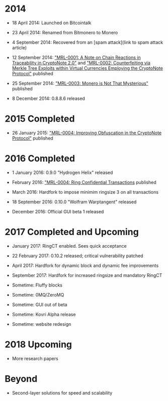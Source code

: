 # 2014

* 18 April 2014: Launched on Bitcointalk

* 23 April 2014: Renamed from Bitmonero to Monero

* 4 September 2014: Recovered from an [spam attack](link to spam attack article)

* 12 September 2014: ["MRL-0001: A Note on Chain Reactions in Traceability in CryptoNote 2.0"](https://lab.getmonero.org/pubs/MRL-0001.pdf) and ["MRL-0002: Counterfeiting via Merkle Tree Exploits within Virtual Currencies Employing the CryptoNote Protocol"](https://lab.getmonero.org/pubs/MRL-0002.pdf) published

* 25 September 2014: ["MRL-0003: Monero is Not That Mysterious"](https://lab.getmonero.org/pubs/MRL-0003.pdf) published

* 8 December 2014: 0.8.8.6 released

# 2015 Completed

* 26 January 2015: ["MRL-0004: Improving Obfuscation in the CryptoNote Protocol"](https://lab.getmonero.org/pubs/MRL-0004.pdf) published

# 2016 Completed

* 1 January 2016: 0.9.0 "Hydrogen Helix" released

* February 2016: ["MRL-0004: Ring Confidential Transactions](https://lab.getmonero.org/pubs/MRL-0005.pdf) published

* March 2016: Hardfork to impose minimim ringsize 3 on all transactions

* 18 September 2016: 0.10.0 "Wolfram Warptangent" released

* December 2016: Official GUI beta 1 released

# 2017 Completed and Upcoming

* January 2017: RingCT enabled. Sees quick acceptance

* 22 February 2017: 0.10.2 released; critical vulnerability patched

* April 2017: Hardfork for dynamic block and dynamic fee improvements

* September 2017: Hardfork for increased ringsize and mandatory RingCT

* Sometime: Fluffy blocks

* Sometime: 0MQ/ZeroMQ

* Sometime: GUI out of beta

* Sometime: Kovri Alpha release

* Sometime: website redesign

# 2018 Upcoming

* More research papers

# Beyond

* Second-layer solutions for speed and scalability
